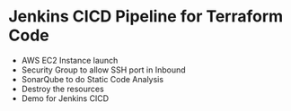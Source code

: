 # Jenkins CICD Pipeline for Terraform Code
- AWS EC2 Instance launch
- Security Group to allow SSH port in Inbound
- SonarQube to do Static Code Analysis
- Destroy the resources
- Demo for Jenkins CICD
